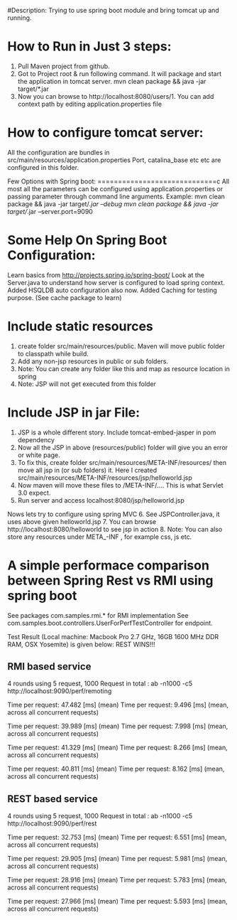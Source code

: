 #Description: Trying to use spring boot module and bring tomcat up and running. 


How to Run in Just 3 steps:
==========================

1.	Pull Maven project from github.
2.	Got to Project root & run following command. It will package and start the application in tomcat server.
    mvn clean package && java -jar target/*.jar
3.	Now you can browse to http://localhost:8080/users/1. You can add context path by editing application.properties file

How to configure tomcat server:
===============================
All the configuration are bundles in src/main/resources/application.properties
Port, catalina_base etc etc are configured in this folder.


Few Options with Spring boot:
=============================c
All most all the parameters can be configured using application.properties or passing parameter through command line arguments.
Example:
mvn clean package && java -jar target/*.jar –debug
mvn clean package && java -jar target/*.jar –server.port=9090

Some Help On Spring Boot Configuration:
======================================
Learn basics from http://projects.spring.io/spring-boot/
Look at the Server.java to understand how server is configured to load spring context.
Added HSQLDB auto configuration also now.
Added Caching for testing purpose. (See cache package to learn)



Include static resources
========================

1. create folder src/main/resources/public. Maven will move public folder to classpath while build.
2. Add any non-jsp resources in public or sub folders.
3. Note: You can create any folder like this and map as resource location in spring
4. Note: JSP will not get executed from this folder


Include JSP in jar File:
========================
1. JSP is a whole different story. Include tomcat-embed-jasper in pom dependency 
2. Now all the JSP in above (resources/public) folder will give you an error or white page.
3. To fix this, create folder src/main/resources/META-INF/resources/ then move all jsp in (or sub folders) it. Here I created src/main/resources/META-INF/resources/jsp/helloworld.jsp
4. Now maven will move these files to /META-INF/.... This is what Servlet 3.0 expect.
5. Run server and access localhost:8080/jsp/helloworld.jsp

Nows lets try to configure using spring MVC
6. See JSPController.java, it uses above given helloworld.jsp
7. You can browse http://localhost:8080/helloworld to see jsp in action
8. Note: You can also store any resources under META_-INF , for example css, js etc.


A simple performace comparison between Spring Rest vs RMI using spring boot
===========================================================================
 See packages  com.samples.rmi.* for RMI implementation
 See com.samples.boot.controllers.UserForPerfTestController for endpoint. 

 Test Result (Local machine: Macbook Pro 2.7 GHz, 16GB 1600 MHz DDR RAM, OSX Yosemite) is given below: REST WINS!!!


RMI based service
----------------------------
4 rounds using 5  request, 1000 Request in total :  ab -n1000 -c5 http://localhost:9090/perf/remoting


Time per request:       47.482 [ms] (mean)
Time per request:       9.496 [ms] (mean, across all concurrent requests)


Time per request:       39.989 [ms] (mean)
Time per request:       7.998 [ms] (mean, across all concurrent requests)


Time per request:       41.329 [ms] (mean)
Time per request:       8.266 [ms] (mean, across all concurrent requests)


Time per request:       40.811 [ms] (mean)
Time per request:       8.162 [ms] (mean, across all concurrent requests)



REST based service 
-----------------------------
4 rounds using 5  request, 1000 Request in total : ab -n1000 -c5 http://localhost:9090/perf/rest


Time per request:       32.753 [ms] (mean)
Time per request:       6.551 [ms] (mean, across all concurrent requests)

Time per request:       29.905 [ms] (mean)
Time per request:       5.981 [ms] (mean, across all concurrent requests)


Time per request:       28.916 [ms] (mean)
Time per request:       5.783 [ms] (mean, across all concurrent requests)

Time per request:       27.966 [ms] (mean)
Time per request:       5.593 [ms] (mean, across all concurrent requests)



